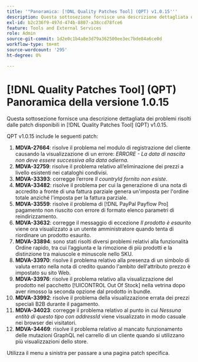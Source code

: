 ```yaml
---
title: '"Panoramica: [!DNL Quality Patches Tool] (QPT) v1.0.15'''
description: Questa sottosezione fornisce una descrizione dettagliata dei problemi risolti dalle patch disponibili in [!DNL Quality Patches Tool] (QPT) v1.0.15.
exl-id: b2c236f9-497d-474b-8807-a38ccd78fce6
feature: Tools and External Services
role: Admin
source-git-commit: 1d2e0c1b4a8e3d79a362500ee3ec7bde84a6ce0d
workflow-type: tm+mt
source-wordcount: '295'
ht-degree: 0%

---
```


# [!DNL Quality Patches Tool] (QPT) Panoramica della versione 1.0.15

Questa sottosezione fornisce una descrizione dettagliata dei problemi risolti dalle patch disponibili in [!DNL Quality Patches Tool] (QPT) v1.0.15.

QPT v1.0.15 include le seguenti patch:

1. **MDVA-27664**: risolve il problema nel modulo di registrazione del cliente causando la visualizzazione di un errore: *ERRORE - La data di nascita non deve essere successiva alla data odierna.*
1. **MDVA-32759**: risolve il problema relativo all’eliminazione dei prezzi a livello esistenti nei cataloghi condivisi.
1. **MDVA-33393**: corregge l’errore *Il countryId fornito non esiste*.
1. **MDVA-33482**: risolve il problema per cui la generazione di una nota di accredito a fronte di una fattura parziale genera un&#39;imposta per l&#39;ordine totale anziché l&#39;imposta per la fattura parziale.
1. **MDVA-33559**: risolve il problema di [!DNL PayPal Payflow Pro] pagamento non riuscito con errore di formato elenco parametri di reindirizzamento.
1. **MDVA-33632**: corregge il messaggio di eccezione *Il prodotto è esaurito* viene ora visualizzato a un utente amministratore quando tenta di riordinare un prodotto esaurito.
1. **MDVA-33894**: sono stati risolti diversi problemi relativi alla funzionalità Ordine rapido, tra cui l’aggiunta e la rimozione di più prodotti e la distinzione tra maiuscole e minuscole nello SKU.
1. **MDVA-33970**: risolve il problema relativo alla presenza di un simbolo di valuta errato nella nota di credito quando l&#39;ambito dell&#39;attributo prezzo è impostato su sito Web.
1. **MDVA-33976**: risolve il problema relativo alla visualizzazione del prodotto nel pacchetto [!UICONTROL Out Of Stock] nella vetrina dopo aver rimosso la seconda opzione dal prodotto in bundle.
1. **MDVA-33992**: risolve il problema della visualizzazione errata dei prezzi speciali B2B durante il pagamento.
1. **MDVA-34023**: corregge il problema relativo al punto in cui *Nessuna entità di questo tipo con addressId* viene visualizzato in modo casuale nei browser dei visitatori.
1. **MDVA-34469**: risolve il problema relativo al mancato funzionamento delle mutazioni GraphQL nel carrello di un cliente quando si utilizzano più visualizzazioni dello store.

Utilizza il menu a sinistra per passare a una pagina patch specifica.
